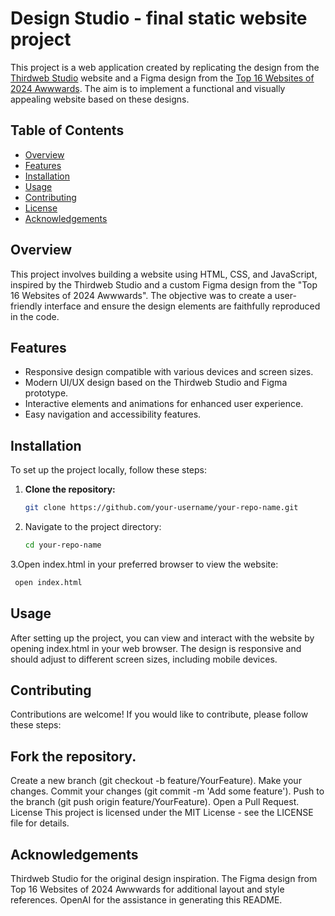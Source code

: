 # Design Studio - final static website project

This project is a web application created by replicating the design from the [Thirdweb Studio](https://thirdweb.studio/index.html) website and a Figma design from the [Top 16 Websites of 2024 Awwwards](https://www.figma.com/community/file/1186347039232004456/top-16-websites-of-2024-awwwards). The aim is to implement a functional and visually appealing website based on these designs.

## Table of Contents

- [Overview](#overview)
- [Features](#features)
- [Installation](#installation)
- [Usage](#usage)
- [Contributing](#contributing)
- [License](#license)
- [Acknowledgements](#acknowledgements)

## Overview

This project involves building a website using HTML, CSS, and JavaScript, inspired by the Thirdweb Studio and a custom Figma design from the "Top 16 Websites of 2024 Awwwards". The objective was to create a user-friendly interface and ensure the design elements are faithfully reproduced in the code.

## Features

- Responsive design compatible with various devices and screen sizes.
- Modern UI/UX design based on the Thirdweb Studio and Figma prototype.
- Interactive elements and animations for enhanced user experience.
- Easy navigation and accessibility features.

## Installation

To set up the project locally, follow these steps:

1. **Clone the repository:**

   ```sh
   git clone https://github.com/your-username/your-repo-name.git
2. Navigate to the project directory:
   ```sh
   cd your-repo-name
3.Open index.html in your preferred browser to view the website:
  ```sh
   open index.html
  ```
## Usage
After setting up the project, you can view and interact with the website by opening index.html in your web browser. The design is responsive and should adjust to different screen sizes, including mobile devices.

## Contributing
Contributions are welcome! If you would like to contribute, please follow these steps:

## Fork the repository.
Create a new branch (git checkout -b feature/YourFeature).
Make your changes.
Commit your changes (git commit -m 'Add some feature').
Push to the branch (git push origin feature/YourFeature).
Open a Pull Request.
License
This project is licensed under the MIT License - see the LICENSE file for details.

## Acknowledgements
Thirdweb Studio for the original design inspiration.
The Figma design from Top 16 Websites of 2024 Awwwards for additional layout and style references.
OpenAI for the assistance in generating this README.
